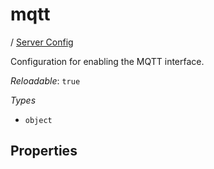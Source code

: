 # mqtt

/ [Server Config](/ref/config/index.md) 

Configuration for enabling the MQTT interface.

*Reloadable*: `true`

*Types*

- `object`


## Properties

